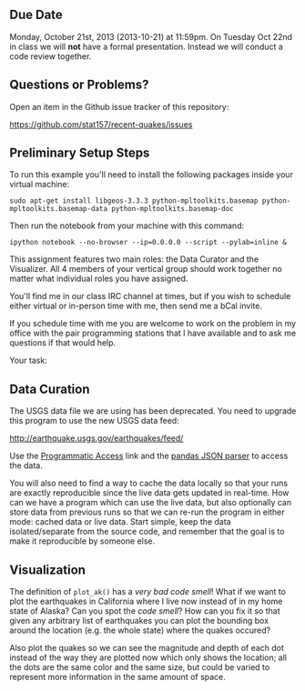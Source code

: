 Due Date
--------
Monday, October 21st, 2013 (2013-10-21) at 11:59pm. On Tuesday Oct
22nd in class we will **not** have a formal presentation. Instead we
will conduct a code review together.

Questions or Problems?
----------------------
Open an item in the Github issue tracker of this repository:

https://github.com/stat157/recent-quakes/issues

Preliminary Setup Steps
-----------------------
To run this example you'll need to install the following packages
inside your virtual machine:

    sudo apt-get install libgeos-3.3.3 python-mpltoolkits.basemap python-mpltoolkits.basemap-data python-mpltoolkits.basemap-doc

Then run the notebook from your machine with this command:

    ipython notebook --no-browser --ip=0.0.0.0 --script --pylab=inline &

This assignment features two main roles: the Data Curator and the
Visualizer. All 4 members of your vertical group should work together
no matter what individual roles you have assigned.

You'll find me in our class IRC channel at times, but if you wish to
schedule either virtual or in-person time with me, then send me a bCal
invite.

If you schedule time with me you are welcome to work on the problem in
my office with the pair programming stations that I have available and
to ask me questions if that would help.

Your task:

Data Curation
-------------

The USGS data file we are using has been deprecated. You need to
upgrade this program to use the new USGS data feed:

http://earthquake.usgs.gov/earthquakes/feed/

Use the [Programmatic
Access](http://earthquake.usgs.gov/earthquakes/feed/v1.0/geojson.php)
link and the [pandas JSON
parser](http://pandas.pydata.org/pandas-docs/dev/io.html) to access
the data.

You will also need to find a way to cache the data locally so that
your runs are exactly reproducible since the live data gets updated in
real-time. How can we have a program which can use the live data, but
also optionally can store data from previous runs so that we can
re-run the program in either mode: cached data or live data. Start
simple, keep the data isolated/separate from the source code, and
remember that the goal is to make it reproducible by someone else.

Visualization
-------------

The definition of `plot_ak()` has a *very bad code smell*! What if we
want to plot the earthquakes in California where I live now instead of
in my home state of Alaska? Can you spot the *code smell*? How can you
fix it so that given any arbitrary list of earthquakes you can plot
the bounding box around the location (e.g. the whole state) where the
quakes occured?

Also plot the quakes so we can see the magnitude and depth of each dot
instead of the way they are plotted now which only shows the location;
all the dots are the same color and the same size, but could be varied
to represent more information in the same amount of space.
